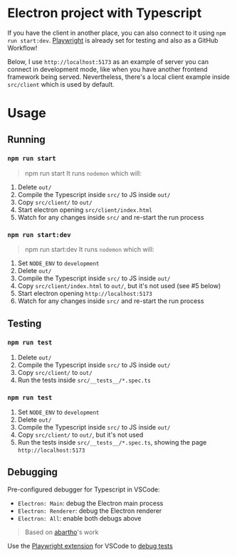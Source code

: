 # Electron project with Typescript
If you have the client in another place, you can also connect to it using `npm run start:dev`. [Playwright](https://github.com/microsoft/playwright) is already set for testing and also as a GitHub Workflow!

Below, I use `http://localhost:5173` as an example of server you can connect in development mode, like when you have another frontend framework being served. Nevertheless, there's a local client example inside `src/client` which is used by default.

# Usage

## Running
### `npm run start`
> npm run start
It runs `nodemon` which will:
1. Delete `out/`
2. Compile the Typescript inside `src/` to JS inside `out/`
3. Copy `src/client/` to `out/`
4. Start electron opening `src/client/index.html`
5. Watch for any changes inside `src/` and re-start the run process

### `npm run start:dev`
> npm run start:dev
It runs `nodemon` which will:
1. Set `NODE_ENV` to `development`
2. Delete `out/`
3. Compile the Typescript inside `src/` to JS inside `out/`
4. Copy `src/client/index.html` to `out/`, but it's not used (see #5 below)
5. Start electron opening `http://localhost:5173`
6. Watch for any changes inside `src/` and re-start the run process

## Testing
### `npm run test`
1. Delete `out/`
2. Compile the Typescript inside `src/` to JS inside `out/`
3. Copy `src/client/` to `out/`
4. Run the tests inside `src/__tests__/*.spec.ts`

### `npm run test`
1. Set `NODE_ENV` to `development`
2. Delete `out/`
3. Compile the Typescript inside `src/` to JS inside `out/`
4. Copy `src/client/` to `out/`, but it's not used
5. Run the tests inside `src/__tests__/*.spec.ts`, showing the page `http://localhost:5173`

## Debugging
Pre-configured debugger for Typescript in VSCode:
* `Electron: Main`: debug the Electron main process
* `Electron: Renderer`: debug the Electron renderer
* `Electron: All`: enable both debugs above

> Based on [abartho](https://github.com/abartho/electron-typescript-vscode)'s work

Use the [Playwright extension](https://marketplace.visualstudio.com/items?itemName=ms-playwright.playwright) for VSCode to [debug tests](https://playwright.dev/docs/getting-started-vscode)